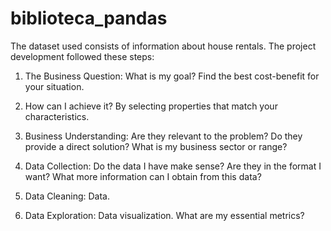 # biblioteca_pandas

The dataset used consists of information about house rentals. The project development followed these steps:

1) The Business Question: What is my goal? Find the best cost-benefit for your situation.

2) How can I achieve it? By selecting properties that match your characteristics.

3) Business Understanding: Are they relevant to the problem? Do they provide a direct solution? What is my business sector or range?

4) Data Collection: Do the data I have make sense? Are they in the format I want? What more information can I obtain from this data?

5) Data Cleaning: Data.

6) Data Exploration: Data visualization. What are my essential metrics?
